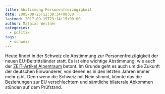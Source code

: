 ```yaml
---
title: Abstimmung Personenfreizügigkeit
date: 2005-09-25T12:39:34+00:00
lastmod: 2017-09-19T23:14:15+00:00
author: Mathias Wellner
categories:
  - politik
tags:
  - schweiz
---
```

Heute findet in der Schweiz die Abstimmung zur Personenfreizügigkeit der neuen EU-Beitrittsländer statt. Es ist eine wichtige Abstimmung, wie auch der [ZEIT-Artikel Alpentraum](http://www.zeit.de/2005/39/Deutsche_2fSchweiz) betont. Im Grunde geht es auch um die Zukunft der deutschen Einwanderer, von denen es in den letzten Jahren immer mehr gibt. Denn wenn die Schweiz mit Nein stimmt, könnte das die Beziehungen zur EU verschlechtern und sämtliche bilaterale Abkommen stünden auf dem Prüfstand.